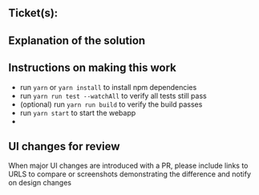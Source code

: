 Ticket(s):
-

## Explanation of the solution

## Instructions on making this work

- run `yarn` or `yarn install` to install npm dependencies
- run `yarn run test --watchAll` to verify all tests still pass
- (optional) run `yarn run build` to verify the build passes
- run `yarn start` to start the webapp
-

## UI changes for review

When major UI changes are introduced with a PR, please include links to URLS to compare or screenshots demonstrating the difference and notify on design changes